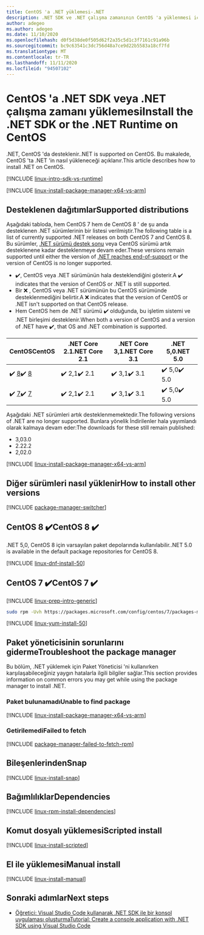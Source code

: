 ```yaml
---
title: CentOS 'a .NET yüklemesi-.NET
description: .NET SDK ve .NET çalışma zamanının CentOS 'a yüklenmesi için çeşitli yollar gösterir.
author: adegeo
ms.author: adegeo
ms.date: 11/10/2020
ms.openlocfilehash: d0f5d38de0f505d62f2a35c5d1c3f7161c91a96b
ms.sourcegitcommit: bc9c63541c3dc756d48a7ce9d22b5583a18cf7fd
ms.translationtype: MT
ms.contentlocale: tr-TR
ms.lasthandoff: 11/11/2020
ms.locfileid: "94507102"
---
```

# <a name="install-the-net-sdk-or-the-net-runtime-on-centos"></a><span data-ttu-id="10c36-103">CentOS 'a .NET SDK veya .NET çalışma zamanı yüklemesi</span><span class="sxs-lookup"><span data-stu-id="10c36-103">Install the .NET SDK or the .NET Runtime on CentOS</span></span>

<span data-ttu-id="10c36-104">.NET, CentOS 'da desteklenir.</span><span class="sxs-lookup"><span data-stu-id="10c36-104">.NET is supported on CentOS.</span></span> <span data-ttu-id="10c36-105">Bu makalede, CentOS 'ta .NET 'in nasıl yükleneceği açıklanır.</span><span class="sxs-lookup"><span data-stu-id="10c36-105">This article describes how to install .NET on CentOS.</span></span>

[!INCLUDE [linux-intro-sdk-vs-runtime](includes/linux-intro-sdk-vs-runtime.md)]

[!INCLUDE [linux-install-package-manager-x64-vs-arm](includes/linux-install-package-manager-x64-vs-arm.md)]

## <a name="supported-distributions"></a><span data-ttu-id="10c36-106">Desteklenen dağıtımlar</span><span class="sxs-lookup"><span data-stu-id="10c36-106">Supported distributions</span></span>

<span data-ttu-id="10c36-107">Aşağıdaki tabloda, hem CentOS 7 hem de CentOS 8 ' de şu anda desteklenen .NET sürümlerinin bir listesi verilmiştir.</span><span class="sxs-lookup"><span data-stu-id="10c36-107">The following table is a list of currently supported .NET releases on both CentOS 7 and CentOS 8.</span></span> <span data-ttu-id="10c36-108">Bu sürümler, [.NET sürümü destek sonu](https://dotnet.microsoft.com/platform/support/policy/dotnet-core) veya CentOS sürümü artık desteklenene kadar desteklenmeye devam eder.</span><span class="sxs-lookup"><span data-stu-id="10c36-108">These versions remain supported until either the version of [.NET reaches end-of-support](https://dotnet.microsoft.com/platform/support/policy/dotnet-core) or the version of CentOS is no longer supported.</span></span>

- <span data-ttu-id="10c36-109">✔️, CentOS veya .NET sürümünün hala desteklendiğini gösterir.</span><span class="sxs-lookup"><span data-stu-id="10c36-109">A ✔️ indicates that the version of CentOS or .NET is still supported.</span></span>
- <span data-ttu-id="10c36-110">Bir ❌ , CentOS veya .NET sürümünün bu CentOS sürümünde desteklenmediğini belirtir.</span><span class="sxs-lookup"><span data-stu-id="10c36-110">A ❌ indicates that the version of CentOS or .NET isn't supported on that CentOS release.</span></span>
- <span data-ttu-id="10c36-111">Hem CentOS hem de .NET sürümü ✔️ olduğunda, bu işletim sistemi ve .NET birleşimi desteklenir.</span><span class="sxs-lookup"><span data-stu-id="10c36-111">When both a version of CentOS and a version of .NET have ✔️, that OS and .NET combination is supported.</span></span>

| <span data-ttu-id="10c36-112">CentOS</span><span class="sxs-lookup"><span data-stu-id="10c36-112">CentOS</span></span>                   | <span data-ttu-id="10c36-113">.NET Core 2.1</span><span class="sxs-lookup"><span data-stu-id="10c36-113">.NET Core 2.1</span></span> | <span data-ttu-id="10c36-114">.NET Core 3,1</span><span class="sxs-lookup"><span data-stu-id="10c36-114">.NET Core 3.1</span></span> | <span data-ttu-id="10c36-115">.NET 5,0</span><span class="sxs-lookup"><span data-stu-id="10c36-115">.NET 5.0</span></span> |
|--------------------------|---------------|---------------|----------------|
| <span data-ttu-id="10c36-116">✔️ [8](#centos-8-)</span><span class="sxs-lookup"><span data-stu-id="10c36-116">✔️ [8](#centos-8-)</span></span> | <span data-ttu-id="10c36-117">✔️ 2,1</span><span class="sxs-lookup"><span data-stu-id="10c36-117">✔️ 2.1</span></span>        | <span data-ttu-id="10c36-118">✔️ 3,1</span><span class="sxs-lookup"><span data-stu-id="10c36-118">✔️ 3.1</span></span>        | <span data-ttu-id="10c36-119">✔️ 5,0</span><span class="sxs-lookup"><span data-stu-id="10c36-119">✔️ 5.0</span></span> |
| <span data-ttu-id="10c36-120">✔️ [7](#centos-7-)</span><span class="sxs-lookup"><span data-stu-id="10c36-120">✔️ [7](#centos-7-)</span></span> | <span data-ttu-id="10c36-121">✔️ 2,1</span><span class="sxs-lookup"><span data-stu-id="10c36-121">✔️ 2.1</span></span>        | <span data-ttu-id="10c36-122">✔️ 3,1</span><span class="sxs-lookup"><span data-stu-id="10c36-122">✔️ 3.1</span></span>        | <span data-ttu-id="10c36-123">✔️ 5,0</span><span class="sxs-lookup"><span data-stu-id="10c36-123">✔️ 5.0</span></span> |

<span data-ttu-id="10c36-124">Aşağıdaki .NET sürümleri artık desteklenmemektedir.</span><span class="sxs-lookup"><span data-stu-id="10c36-124">The following versions of .NET are no longer supported.</span></span> <span data-ttu-id="10c36-125">Bunlara yönelik İndirilenler hala yayımlandı olarak kalmaya devam eder:</span><span class="sxs-lookup"><span data-stu-id="10c36-125">The downloads for these still remain published:</span></span>

- <span data-ttu-id="10c36-126">3,0</span><span class="sxs-lookup"><span data-stu-id="10c36-126">3.0</span></span>
- <span data-ttu-id="10c36-127">2.2</span><span class="sxs-lookup"><span data-stu-id="10c36-127">2.2</span></span>
- <span data-ttu-id="10c36-128">2,0</span><span class="sxs-lookup"><span data-stu-id="10c36-128">2.0</span></span>

[!INCLUDE [linux-install-package-manager-x64-vs-arm](includes/linux-install-package-manager-x64-vs-arm.md)]

## <a name="how-to-install-other-versions"></a><span data-ttu-id="10c36-129">Diğer sürümleri nasıl yüklenir</span><span class="sxs-lookup"><span data-stu-id="10c36-129">How to install other versions</span></span>

[!INCLUDE [package-manager-switcher](./includes/package-manager-heading-hack-pkgname.md)]

## <a name="centos-8-"></a><span data-ttu-id="10c36-130">CentOS 8 ✔️</span><span class="sxs-lookup"><span data-stu-id="10c36-130">CentOS 8 ✔️</span></span>

<span data-ttu-id="10c36-131">.NET 5,0, CentOS 8 için varsayılan paket depolarında kullanılabilir.</span><span class="sxs-lookup"><span data-stu-id="10c36-131">.NET 5.0 is available in the default package repositories for CentOS 8.</span></span>

[!INCLUDE [linux-dnf-install-50](includes/linux-install-50-dnf.md)]

## <a name="centos-7-"></a><span data-ttu-id="10c36-132">CentOS 7 ✔️</span><span class="sxs-lookup"><span data-stu-id="10c36-132">CentOS 7 ✔️</span></span>

[!INCLUDE [linux-prep-intro-generic](includes/linux-prep-intro-generic.md)]

```bash
sudo rpm -Uvh https://packages.microsoft.com/config/centos/7/packages-microsoft-prod.rpm
```

[!INCLUDE [linux-yum-install-50](includes/linux-install-50-yum.md)]

## <a name="troubleshoot-the-package-manager"></a><span data-ttu-id="10c36-133">Paket yöneticisinin sorunlarını giderme</span><span class="sxs-lookup"><span data-stu-id="10c36-133">Troubleshoot the package manager</span></span>

<span data-ttu-id="10c36-134">Bu bölüm, .NET yüklemek için Paket Yöneticisi 'ni kullanırken karşılaşabileceğiniz yaygın hatalarla ilgili bilgiler sağlar.</span><span class="sxs-lookup"><span data-stu-id="10c36-134">This section provides information on common errors you may get while using the package manager to install .NET.</span></span>

### <a name="unable-to-find-package"></a><span data-ttu-id="10c36-135">Paket bulunamadı</span><span class="sxs-lookup"><span data-stu-id="10c36-135">Unable to find package</span></span>

[!INCLUDE [linux-install-package-manager-x64-vs-arm](includes/linux-install-package-manager-x64-vs-arm.md)]

### <a name="failed-to-fetch"></a><span data-ttu-id="10c36-136">Getirilemedi</span><span class="sxs-lookup"><span data-stu-id="10c36-136">Failed to fetch</span></span>

[!INCLUDE [package-manager-failed-to-fetch-rpm](includes/package-manager-failed-to-fetch-rpm.md)]

## <a name="snap"></a><span data-ttu-id="10c36-137">Bileşenlerinden</span><span class="sxs-lookup"><span data-stu-id="10c36-137">Snap</span></span>

[!INCLUDE [linux-install-snap](includes/linux-install-snap.md)]

## <a name="dependencies"></a><span data-ttu-id="10c36-138">Bağımlılıklar</span><span class="sxs-lookup"><span data-stu-id="10c36-138">Dependencies</span></span>

[!INCLUDE [linux-rpm-install-dependencies](includes/linux-rpm-install-dependencies.md)]

## <a name="scripted-install"></a><span data-ttu-id="10c36-139">Komut dosyalı yüklemesi</span><span class="sxs-lookup"><span data-stu-id="10c36-139">Scripted install</span></span>

[!INCLUDE [linux-install-scripted](includes/linux-install-scripted.md)]

## <a name="manual-install"></a><span data-ttu-id="10c36-140">El ile yüklemesi</span><span class="sxs-lookup"><span data-stu-id="10c36-140">Manual install</span></span>

[!INCLUDE [linux-install-manual](includes/linux-install-manual.md)]

## <a name="next-steps"></a><span data-ttu-id="10c36-141">Sonraki adımlar</span><span class="sxs-lookup"><span data-stu-id="10c36-141">Next steps</span></span>

- [<span data-ttu-id="10c36-142">Öğretici: Visual Studio Code kullanarak .NET SDK ile bir konsol uygulaması oluşturma</span><span class="sxs-lookup"><span data-stu-id="10c36-142">Tutorial: Create a console application with .NET SDK using Visual Studio Code</span></span>](../tutorials/with-visual-studio-code.md)
